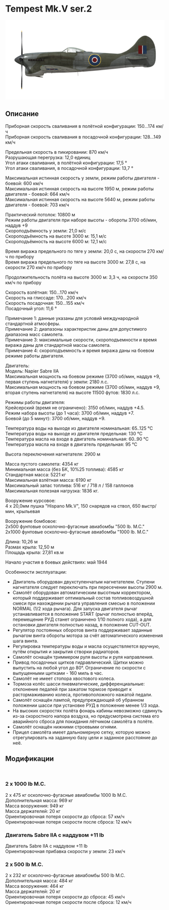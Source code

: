 # Tempest Mk.V ser.2  
  
![tempestmkvs2](../images/tempestmkvs2.png)  
  
## Описание  
  
Приборная скорость сваливания в полётной конфигурации: 150...174 км/ч  
Приборная скорость сваливания в посадочной конфигурации: 128...149 км/ч  
  
Предельная скорость в пикировании: 870 км/ч  
Разрушающая перегрузка: 12,0 единиц  
Угол атаки сваливания, в полётной конфигурации: 17,5 °  
Угол атаки сваливания, в посадочной конфигурации: 13,7 °  
  
Максимальная истинная скорость у земли, режим работы двигателя - боевой: 600 км/ч  
Максимальная истинная скорость на высоте 1950 м, режим работы двигателя - боевой: 664 км/ч   
Максимальная истинная скорость на высоте 5640 м, режим работы двигателя - боевой: 703 км/ч  
  
Практический потолок: 10800 м  
Режим работы двигателя при наборе высоты - обороты 3700 об/мин, наддув +9  
Скороподъёмность у земли: 21,0 м/с  
Скороподъёмность на высоте 3000 м: 15,1 м/с  
Скороподъёмность на высоте 6000 м: 12,1 м/с  
  
Время виража предельного по тяге у земли: 20,0 с, на скорости 270 км/ч по прибору  
Время виража предельного по тяге на высоте 3000 м: 27,8 с, на скорости 270 км/ч по прибору  
  
Продолжительность полёта на высоте 3000 м: 3,3 ч, на скорости 350 км/ч по прибору  
  
Скорость взлётная: 150...170 км/ч   
Скорость на глиссаде: 170...200 км/ч   
Скорость посадочная: 150...155 км/ч  
Посадочный угол: 11,6 °  
  
Примечание 1: данные указаны для условий международной стандартной атмосферы.  
Примечание 2: диапазоны характеристик даны для допустимого диапазона масс самолета.  
Примечание 3: максимальные скорости, скороподъемности и время виража даны для стандартной массы самолета.  
Примечание 4: скороподъемность и время виража даны на боевом режиме работы двигателя.  
  
Двигатель:  
Модель: Napier Sabre IIA  
Максимальная мощность на боевом режиме (3700 об/мин, наддув +9, первая ступень нагнетателя) у земли: 2180 л.с.  
Максимальная мощность на боевом режиме (3700 об/мин, наддув +9, вторая ступень нагнетателя) на высоте 11500 футов: 1830 л.с.  
  
Режимы работы двигателя:  
Крейсерский (время не ограничено): 3150 об/мин, наддув +4.5.   
Режим набора высоты (до 1 часа): 3700 об/мин, наддув +7.  
Боевой (до 5 минут): 3700 об/мин, наддув +9.  
  
Температура воды на выходе из двигателя номинальная: 65..125 °С  
Температура воды на выходе из двигателя предельная: 130 °С  
Температура масла на входе в двигатель номинальная: 60..90 °С  
Температура масла на входе в двигатель предельная: 95 °С  
  
Высота переключения нагнетателя: 2900 м  
  
Масса пустого самолета: 4354 кг  
Минимальная масса (без БК, 10%25 топлива): 4585 кг  
Стандартная масса: 5221 кг  
Максимальная взлётная масса: 6190 кг  
Максимальный запас топлива: 516 кг / 718 л / 158 галлонов  
Максимальная полезная нагрузка: 1836 кг.  
  
Вооружение курсовое:  
4 x 20,0мм пушка "Hispano Mk.V", 150 снарядов на ствол, 650 выстр/мин, крыльевая  
  
Вооружение бомбовое:  
2x500 фунтовые осколочно-фугасные авиабомбы "500 lb. M.C."  
2x1000 фунтовые осколочно-фугасные авиабомбы "1000 lb. M.C."  
  
Длина: 10,26 м  
Размах крыла: 12,50 м  
Площадь крыла: 27,81 кв.м  
  
Начало участия в боевых действиях: май 1944  
  
Особенности эксплуатации:  
- Двигатель оборудован двухступенчатым нагнетателем. Ступени нагнетателя следует переключать при пересечении высоты 2900 м.  
- Самолёт оборудован автоматическим высотным корректором, который поддерживает оптимальный состав топливовоздушной смеси при нахождении рычага управления смесью в положении NORMAL (1/2 хода рычага). Для запуска двигателя рычаг устанавливается в положение START (рычаг полностью вперёд, перемещение РУД станет ограничено 1/10 полного хода), а для остановки двигателя полностью назад, в положение CUT-OUT.  
- Регулятор постоянных оборотов винта поддерживает заданные рычагом винта обороты мотора за счёт автоматического изменения шага винта.   
- Регулировка температуры воды и масла осуществляется вручную, путём открытия и закрытия створки радиаторов.  
- Самолёт оснащён триммером руля высоты и руля направления.  
- Привод посадочных щитков гидравлический. Щитки можно выпустить на любой угол до 80°. Ограничение по скорости с выпущенными щитками - 160 миль в час.  
- Самолёт не имеет стопора хвостового колеса.  
- Тормоза колёс шасси пневматические, дифференциальные: отклонение педалей при зажатом тормозе приводит к растормаживанию колеса, противоположного нажатой педали.  
- Самолёт оснащён лампой, предупреждающей об убранном положении шасси при установке РУД в положение менее 1/3 хода.   
- На высоких скоростях полёта фонарь кабины невозможно сдвинуть из-за скоростного напора воздуха, но предусмотрена система его аварийного сброса для покидания лётчиком самолёта в полёте.  
- Самолёт оснащён нижними строевыми огнями.  
- Прицел самолёта имеет дальномерную сетку, которую можно отрегулировать на заданную базу цели и заданное расстояние до неё.  
  
## Модификации  
  ﻿
  
### 2 х 1000 lb M.C.  
  
2 x 475 кг осколочно-фугасные авиабомбы 1000 lb M.C.  
Дополнительная масса: 969 кг  
Масса вооружения: 949 кг  
Масса держателей: 20 кг  
Ориентировочная потеря скорости до сброса: 57 км/ч  
Ориентировочная потеря скорости после сброса: 12 км/ч  ﻿
  
### Двигатель Sabre IIA с наддувом +11 lb  
  
Двигатель Sabre IIA с наддувом +11 lb  
Ориентировочная прибавка скорости у земли: 23 км/ч  
  
### 2 х 500 lb M.C.  
  
2 x 232 кг осколочно-фугасные авиабомбы 500 lb M.C.  
Дополнительная масса: 484 кг  
Масса вооружения: 464 кг  
Масса держателей: 20 кг  
Ориентировочная потеря скорости до сброса: 45 км/ч  
Ориентировочная потеря скорости после сброса: 12 км/ч  